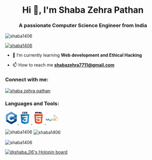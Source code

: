 <h1 align="center">Hi 👋, I'm Shaba Zehra Pathan</h1>
<h3 align="center">A passionate Computer Science Engineer from India</h3>

<p align="left"> <img src="https://komarev.com/ghpvc/?username=shaba1406&label=Profile%20views&color=0e75b6&style=flat" alt="shaba1406" /> </p>

<p align="left"> <a href="https://github.com/ryo-ma/github-profile-trophy"><img src="https://github-profile-trophy.vercel.app/?username=shaba1406" alt="shaba1406" /></a> </p>

- 🌱 I’m currently learning **Web development and Ethical Hacking**

- 📫 How to reach me **shabazehra7711@gmail.com**

<h3 align="left">Connect with me:</h3>
<p align="left">
<a href="https://www.linkedin.com/in/shaba-zehra-pathan-14a364224/" target="blank"><img align="center" src="https://raw.githubusercontent.com/rahuldkjain/github-profile-readme-generator/master/src/images/icons/Social/linked-in-alt.svg" alt="shaba zehra pathan" height="30" width="40" /></a>
</p>

<h3 align="left">Languages and Tools:</h3>
<p align="left"> <a href="https://www.w3schools.com/cpp/" target="_blank" rel="noreferrer"> <img src="https://raw.githubusercontent.com/devicons/devicon/master/icons/cplusplus/cplusplus-original.svg" alt="cplusplus" width="40" height="40"/> </a> <a href="https://www.w3schools.com/css/" target="_blank" rel="noreferrer"> <img src="https://raw.githubusercontent.com/devicons/devicon/master/icons/css3/css3-original-wordmark.svg" alt="css3" width="40" height="40"/> </a> <a href="https://www.w3.org/html/" target="_blank" rel="noreferrer"> <img src="https://raw.githubusercontent.com/devicons/devicon/master/icons/html5/html5-original-wordmark.svg" alt="html5" width="40" height="40"/> </a> <a href="https://www.mysql.com/" target="_blank" rel="noreferrer"> <img src="https://raw.githubusercontent.com/devicons/devicon/master/icons/mysql/mysql-original-wordmark.svg" alt="mysql" width="40" height="40"/> </a> </p>

<p><img align="left" src="https://github-readme-stats.vercel.app/api/top-langs?username=shaba1406&show_icons=true&locale=en&layout=compact" alt="shaba1406" /></p>

<p>&nbsp;<img align="center" src="https://github-readme-stats.vercel.app/api?username=shaba1406&show_icons=true&locale=en" alt="shaba1406" /></p>

<p><img align="center" src="https://github-readme-streak-stats.herokuapp.com/?user=shaba1406&" alt="shaba1406" /></p>

[![@shaba_06's Holopin board](https://holopin.me/shaba_06)](https://holopin.io/@shaba_06)

